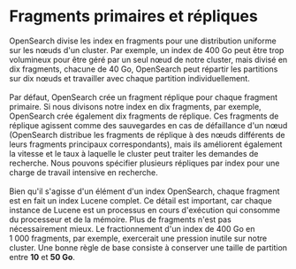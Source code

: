 # Fragments primaires et répliques

OpenSearch divise les index en fragments pour une distribution uniforme sur les nœuds d'un cluster. Par exemple, un index de 400 Go peut être trop volumineux pour être géré par un seul nœud de notre cluster, mais divisé en dix fragments, chacune de 40 Go, OpenSearch peut répartir les partitions sur dix nœuds et travailler avec chaque partition individuellement.
<br><br>
Par défaut, OpenSearch crée un fragment réplique pour chaque fragment primaire. Si nous divisons notre index en dix fragments, par exemple, OpenSearch crée également dix fragments de réplique. Ces fragments de réplique agissent comme des sauvegardes en cas de défaillance d'un nœud (OpenSearch distribue les fragments de réplique à des nœuds différents de leurs fragments principaux correspondants), mais ils améliorent également la vitesse et le taux à laquelle le cluster peut traiter les demandes de recherche. Nous pouvons spécifier plusieurs répliques par index pour une charge de travail intensive en recherche.
<br><br>
Bien qu'il s'agisse d'un élément d'un index OpenSearch, chaque fragment est en fait un index Lucene complet. Ce détail est important, car chaque instance de Lucene est un processus en cours d'exécution qui consomme du processeur et de la mémoire. Plus de fragments n'est pas nécessairement mieux. Le fractionnement d'un index de 400 Go en 1 000 fragments, par exemple, exercerait une pression inutile sur notre cluster. Une bonne règle de base consiste à conserver une taille de partition entre **10** et **50 Go**.